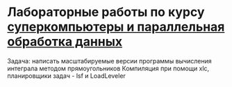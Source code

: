 # Лабораторные работы по курсу [суперкомпьютеры и параллельная обработка данных](http://dvmh.keldysh.ru/news)

Задача: написать масштабируемые версии программы вычисления интеграла методом прямоугольников
Компиляция при помощи xlc, планировщики задач - lsf и LoadLeveler 